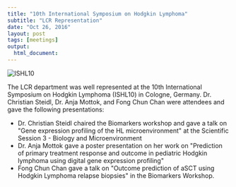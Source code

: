 ```yaml
---
title: "10th International Symposium on Hodgkin Lymphoma"
subtitle: "LCR Representation"
date: "Oct 26, 2016"
layout: post
tags: [meetings]
output:
  html_document:
---
```


![ISHL10](/img/ishl10.jpg)

The LCR department was well represented at the 10th International Symposium on Hodgkin Lymphoma (ISHL10) in Cologne, Germany. Dr. Christian Steidl, Dr. Anja Mottok, and Fong Chun Chan were attendees and gave the following presentations:

* Dr. Christian Steidl chaired the Biomarkers workshop and gave a talk on "Gene expression profiling of the HL microenvironment" at the Scientific Session 3 - Biology and Microenvironment
* Dr. Anja Mottok gave a poster presentation on her work on "Prediction of primary treatment response and outcome in pediatric Hodgkin lymphoma using digital gene expression profiling"
* Fong Chun Chan gave a talk on "Outcome prediction of aSCT using Hodgkin Lymphoma relapse biopsies" in the Biomarkers Workshop.
